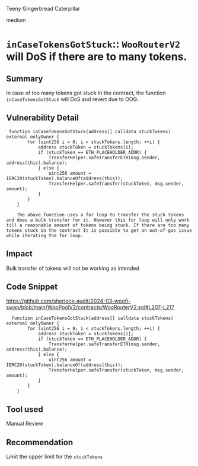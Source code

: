 Teeny Gingerbread Caterpillar

medium

# `inCaseTokensGotStuck`:: `WooRouterV2` will DoS if there are to many tokens.

## Summary
In case of too many tokens got stuck in the contract, the function `inCaseTokensGotStuck` will DoS and revert due to OOG.
## Vulnerability Detail
```solidity
 function inCaseTokensGotStuck(address[] calldata stuckTokens) external onlyOwner {
        for (uint256 i = 0; i < stuckTokens.length; ++i) {
            address stuckToken = stuckTokens[i];
            if (stuckToken == ETH_PLACEHOLDER_ADDR) {
                TransferHelper.safeTransferETH(msg.sender, address(this).balance);
            } else {
                uint256 amount = IERC20(stuckToken).balanceOf(address(this));
                TransferHelper.safeTransfer(stuckToken, msg.sender, amount);
            }
        }
    }
    
    The above function uses a for loop to transfer the stuck tokens and does a bulk transfer for it. However this for loop will only work till a reasonable amount of tokens being stuck. If there are too many tokens stuck in the contract It is possible to get an out-of-gas issue while iterating the for loop.
```
## Impact
Bulk transfer of tokens will not be working as intended
## Code Snippet
https://github.com/sherlock-audit/2024-03-woofi-swap/blob/main/WooPoolV2/contracts/WooRouterV2.sol#L207-L217
```solidity
  function inCaseTokensGotStuck(address[] calldata stuckTokens) external onlyOwner {
        for (uint256 i = 0; i < stuckTokens.length; ++i) {
            address stuckToken = stuckTokens[i];
            if (stuckToken == ETH_PLACEHOLDER_ADDR) {
                TransferHelper.safeTransferETH(msg.sender, address(this).balance);
            } else {
                uint256 amount = IERC20(stuckToken).balanceOf(address(this));
                TransferHelper.safeTransfer(stuckToken, msg.sender, amount);
            }
        }
    }
```    
## Tool used

Manual Review

## Recommendation
Limit the upper limit for the `stuckTokens`